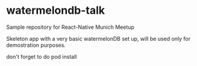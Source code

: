 # watermelondb-talk
Sample repository for React-Native Munich Meetup

Skeleton app with a very basic watermelonDB set up, will be used only for demostration purposes.

don't forget to do pod install
